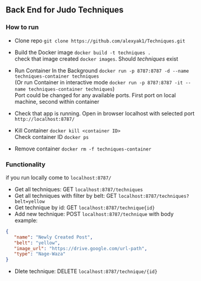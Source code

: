 ## Back End for Judo Techniques

### How to run
 - Clone repo `git clone https://github.com/alexyak1/Techniques.git`
 - Build the Docker image `docker build -t techniques .` <br/>
 check that image created `docker images`. Should *techniques* exist
 - Run Container In the Background `docker run -p 8787:8787 -d --name techniques-container techniques` <br/>
 (Or run Container in interactive mode  `docker run -p 8787:8787 -it --name techniques-container techniques`) <br/>
 Port could be changed for any available ports. First port on local machine, second within container <br/>
 - Check that app is running. Open in browser localhost with selected port `http://localhost:8787/` <br/>

 - Kill Container `docker kill <container ID>` <br/> Check container ID `docker ps`
 - Remove container `docker rm -f techniques-container`

 ### Functionality
 if you run locally come to `localhost:8787/`

 - Get all techniques: GET `localhost:8787/techniques`
 - Get all techniques with filter by belt: GET `localhost:8787/techniques?belt=yellow`
 - Get technique by id: GET `localhost:8787/technique{id}`
 - Add new technique: POST `localhost:8787/technique` with body example:
 ```json
 {
    "name": "Newly Created Post",
    "belt": "yellow",
    "image_url": "https://drive.google.com/url-path",
    "type": "Nage-Waza"
}
```
 - Dlete technique: DELETE `localhost:8787/technique/{id}`
